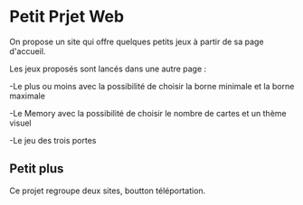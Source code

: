# Petit Prjet Web

On propose un site qui offre quelques petits jeux à partir de sa page d'accueil. 

Les jeux proposés sont lancés dans une autre page : 

  -Le plus ou moins avec la possibilité de choisir la borne minimale et la borne maximale 

  -Le Memory avec la possibilité de choisir le nombre de cartes et un thème visuel 

  -Le jeu des trois portes 
  
  ## Petit plus
  
  Ce projet regroupe deux sites, boutton téléportation. 
